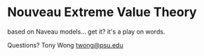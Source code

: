 # Nouveau Extreme Value Theory

based on Naveau models... get it? it's a play on words.

Questions? Tony Wong <twong@psu.edu>
